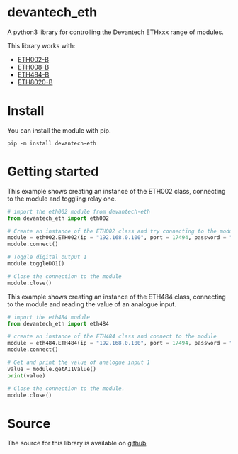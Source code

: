 # devantech_eth

A python3 library for controlling the Devantech ETHxxx range of modules.

This library works with:

* [ETH002-B](https://www.robot-electronics.co.uk/eth002b.html)
* [ETH008-B](https://www.robot-electronics.co.uk/eth008b.html)
* [ETH484-B](https://www.robot-electronics.co.uk/eth484b.html)
* [ETH8020-B](https://www.robot-electronics.co.uk/products/relay-modules/ethernet-relay/eth8020-20-x-16a-ethernet-relay.html)

# Install

You can install the module with pip.

```
pip -m install devantech-eth
```

# Getting started

This example shows creating an instance of the ETH002 class, connecting to the module and toggling relay one.

```python
# import the eth002 module from devantech-eth
from devantech_eth import eth002

# Create an instance of the ETH002 class and try connecting to the module
module = eth002.ETH002(ip = "192.168.0.100", port = 17494, password = "password")
module.connect()

# Toggle digital output 1
module.toggleDO1()

# Close the connection to the module
module.close()
```

This example shows creating an instance of the ETH484 class, connecting to the module and reading the value of an analogue input.

```python
# import the eth484 module
from devantech_eth import eth484

# create an instance of the ETH484 class and connect to the module
module = eth484.ETH484(ip = "192.168.0.100", port = 17494, password = "password")
module.connect()

# Get and print the value of analogue input 1
value = module.getAI1Value()
print(value)

# Close the connection to the module.
module.close()
```
# Source

The source for this library is available on [github](https://github.com/devantech/devantech_eth_python)
